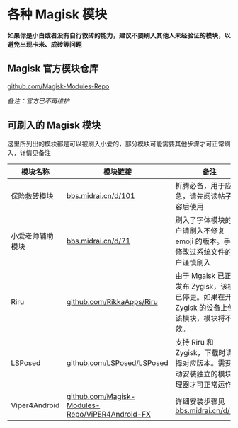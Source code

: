 # 各种 Magisk 模块

**如果你是小白或者没有自行救砖的能力，建议不要刷入其他人未经验证的模块，以避免出现卡米、成砖等问题**

## Magisk 官方模块仓库

[github.com/Magisk-Modules-Repo](https://github.com/Magisk-Modules-Repo)

*备注：官方已不再维护*

## 可刷入的 Magisk 模块

这里所列出的模块都是可以被刷入小爱的，部分模块可能需要其他步骤才可正常刷入，详情见备注

| 模块名称 | 模块链接 | 备注 |
|   ---   |  ---   | ---  |
| 保险救砖模块 | [bbs.midrai.cn/d/101](https://bbs.midrai.cn/d/101) | 折腾必备，用于应急，请先阅读帖子内容后使用 |
| 小爱老师辅助模块 | [bbs.midrai.cn/d/71](https://bbs.midrai.cn/d/71) | 刷入了字体模块的用户请刷入不修复 emoji 的版本。手动修改过系统文件的用户谨慎刷入 |
| Riru | [github.com/RikkaApps/Riru](https://github.com/RikkaApps/Riru) | 由于 Mgaisk 已正式发布 Zygisk，该模块已停更。如果在开启 Zygisk 的设备上使用该模块，模块将不生效。 |
| LSPosed | [github.com/LSPosed/LSPosed](https://github.com/LSPosed/LSPosed) | 支持 Riru 和 Zygisk，下载时请选择对应版本。需要手动安装独立的模块管理器才可正常运作。 |
| Viper4Android | [github.com/Magisk-Modules-Repo/ViPER4Android-FX](https://github.com/Magisk-Modules-Repo/ViPER4Android-FX) | 详细安装步骤见 [bbs.midrai.cn/d/103](https://bbs.midrai.cn/d/103) |
